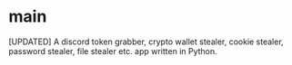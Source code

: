 # main
 [UPDATED] A discord token grabber, crypto wallet stealer, cookie stealer, password stealer, file stealer etc. app written in Python.
